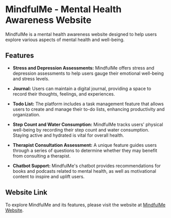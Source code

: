 # MindfulMe - Mental Health Awareness Website

MindfulMe is a mental health awareness website designed to help users explore various aspects of mental health and well-being.

## Features

- **Stress and Depression Assessments:** MindfulMe offers stress and depression assessments to help users gauge their emotional well-being and stress levels.

- **Journal:** Users can maintain a digital journal, providing a space to record their thoughts, feelings, and experiences.

- **Todo List:** The platform includes a task management feature that allows users to create and manage their to-do lists, enhancing productivity and organization.

- **Step Count and Water Consumption:** MindfulMe tracks users' physical well-being by recording their step count and water consumption. Staying active and hydrated is vital for overall health.

- **Therapist Consultation Assessment:** A unique feature guides users through a series of questions to determine whether they may benefit from consulting a therapist.

- **Chatbot Support:** MindfulMe's chatbot provides recommendations for books and podcasts related to mental health, as well as motivational content to inspire and uplift users.

## Website Link
To explore MindfulMe and its features, please visit the website at [MindfulMe Website](https://mindfulmee.netlify.app/).
